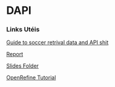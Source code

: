 # DAPI

### Links Utéis

 [Guide to soccer retrival data and API shit ](https://github.com/jokecamp/jokecamp.com/blob/master/_posts/2014-03-08-guide-to-football-and-soccer-data-and-apis.markdown)

 [Report](https://www.overleaf.com/8775328138qtrhcwmmdmmj)

 [Slides Folder](https://drive.google.com/drive/folders/1zlNTPPlGnnyC4kVAcn8voCPJRgKKA98J?usp=sharing)

[OpenRefine Tutorial](https://github.com/OpenRefine/OpenRefine/wiki/Getting-Started)